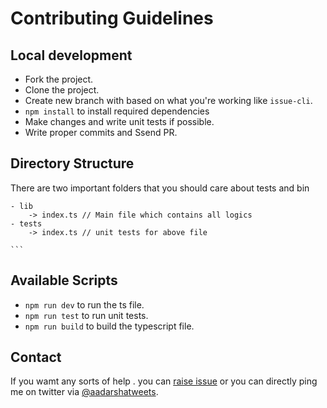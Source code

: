 # Contributing Guidelines

## Local development

- Fork the project.
- Clone the project.
- Create new branch with based on what you're working like `issue-cli`.
- `npm install` to install required dependencies
- Make changes and write unit tests if possible.
- Write proper commits and Ssend PR.

## Directory Structure

There are two important folders that you should care about tests and bin

````
- lib
    -> index.ts // Main file which contains all logics
- tests
    -> index.ts // unit tests for above file

```
````

## Available Scripts

- `npm run dev` to run the ts file.
- `npm run test` to run unit tests.
- `npm run build` to build the typescript file.

## Contact

If you wamt any sorts of help . you can [raise issue](https://github.com/adarshaacharya/shitcommits/issues) or you can directly ping me on twitter via [@aadarshatweets](https://twitter.com/aadarshatweets).
